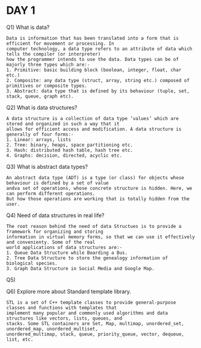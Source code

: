 # DAY 1

Q1) What is data?

    Data is information that has been translated into a form that is efficient for movement or processing. In 
    computer technology, a data type refers to an attribute of data which tells the compiler (or interpreter) 
    how the programmer intends to use the data. Data types can be of majorly three types which are:-
    1. Primitive: basic building block (boolean, integer, float, char etc.)
    2. Composite: any data type (struct, array, string etc.) composed of primitives or composite types.
    3. Abstract: data type that is defined by its behaviour (tuple, set, stack, queue, graph etc).


Q2) What is data structures?

    A data structure is a collection of data type ‘values’ which are stored and organized in such a way that it
    allows for efficient access and modification. A data structure is generally of four forms:-
    1. Linear: arrays, lists
    2. Tree: binary, heaps, space partitioning etc.
    3. Hash: distributed hash table, hash tree etc.
    4. Graphs: decision, directed, acyclic etc.
     
     
Q3) What is abstract data types?

    An abstract data type (ADT) is a type (or class) for objects whose behaviour is defined by a set of value 
    andva set of operations, whose concrete structure is hidden. Here, we can perform different operations. 
    But how those operations are working that is totally hidden from the user.


Q4) Need of data structures in real life?

    The root reason behind the need of data Structues is to provide a framework for organizing and storing 
    information in virtual memory forms, so that we can use it effectively and convenienty. Some of the real 
    world applications of data structures are:-
    1. Queue Data Structure while Boarding a Bus.
    2. Tree Data Structure to store the genealogy information of biological species.
    3. Graph Data Structure in Social Media and Google Map.
 
Q5)

Q6) Explore more about Standard template library.

    STL is a set of C++ template classes to provide general-purpose classes and functions with templates that
    implement many popular and commonly used algorithms and data structures like vectors, lists, queues, and 
    stacks. Some STL containers are Set, Map, multimap, unordered_set, unordered_map, unordered_multiset, 
    unordered_multimap, stack, queue, priority_queue, vector, dequeue, list, etc.

